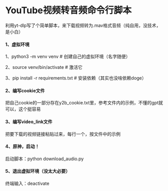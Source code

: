 # YouTube视频转音频命令行脚本

利用yt-dlp写了个简单脚本，来下载视频转为.mav格式音频（纯自用，没技术，是小白）

#### 1、虚拟环境

1、python3 -m venv venv    # 创建自己的虚拟环境（名字随便）

2、source venv/bin/activate  # 激活它

3、pip install -r requirements.txt # 安装依赖（其实也没啥依赖doge）

#### 2、编写cookie文件

把自己cookie的一部分存在y2b_cookie.txt里，参考文件内的示例，不懂的gpt就可以，这个挺容易

#### 3、编写video_link文件

把要下载的视频链接粘贴过来，每行一个，按文件中的示例

#### 4、原神，启动！

启动脚本：python download_audio.py

#### 5、退出虚拟环境（没太大必要）

终端输入：deactivate
